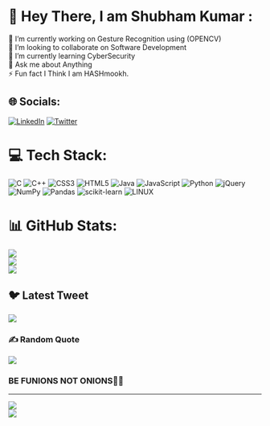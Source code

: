 # 💫 Hey There, I am Shubham Kumar :

🔭 I’m currently working on Gesture Recognition using (OPENCV)<br>👯 I’m looking to collaborate on Software Development <br>🌱 I’m currently learning CyberSecurity <br>💬 Ask me about Anything <br>⚡ Fun fact I  Think I am HASHmookh.


## 🌐 Socials:
[![LinkedIn](https://img.shields.io/badge/LinkedIn-%230077B5.svg?logo=linkedin&logoColor=white)](https://www.linkedin.com/in/shubham-kumar-ins/) [![Twitter](https://img.shields.io/badge/Twitter-%231DA1F2.svg?logo=Twitter&logoColor=white)](https://twitter.com/insshubh) 

# 💻 Tech Stack:

![C](https://img.shields.io/badge/c-%2300599C.svg?style=for-the-badge&logo=c&logoColor=white) ![C++](https://img.shields.io/badge/c++-%2300599C.svg?style=for-the-badge&logo=c%2B%2B&logoColor=white) ![CSS3](https://img.shields.io/badge/css3-%231572B6.svg?style=for-the-badge&logo=css3&logoColor=white) ![HTML5](https://img.shields.io/badge/html5-%23E34F26.svg?style=for-the-badge&logo=html5&logoColor=white) ![Java](https://img.shields.io/badge/java-%23ED8B00.svg?style=for-the-badge&logo=java&logoColor=white) ![JavaScript](https://img.shields.io/badge/javascript-%23323330.svg?style=for-the-badge&logo=javascript&logoColor=%23F7DF1E) ![Python](https://img.shields.io/badge/python-3670A0?style=for-the-badge&logo=python&logoColor=ffdd54) ![jQuery](https://img.shields.io/badge/jquery-%230769AD.svg?style=for-the-badge&logo=jquery&logoColor=white) ![NumPy](https://img.shields.io/badge/numpy-%23013243.svg?style=for-the-badge&logo=numpy&logoColor=white) ![Pandas](https://img.shields.io/badge/pandas-%23150458.svg?style=for-the-badge&logo=pandas&logoColor=white) ![scikit-learn](https://img.shields.io/badge/scikit--learn-%23F7931E.svg?style=for-the-badge&logo=scikit-learn&logoColor=white) ![LINUX](https://img.shields.io/badge/Linux-FCC624?style=for-the-badge&logo=linux&logoColor=black)
# 📊 GitHub Stats:

![](https://github-readme-stats.vercel.app/api?username=insshubh&theme=radical&hide_border=true&include_all_commits=false&count_private=false)<br/>
![](https://github-readme-streak-stats.herokuapp.com/?user=insshubh&theme=radical&hide_border=true)<br/>
![](https://github-readme-stats.vercel.app/api/top-langs/?username=insshubh&theme=radical&hide_border=true&include_all_commits=false&count_private=false&layout=compact)

## 🐦 Latest Tweet
[![](https://gtce.itsvg.in/api?username=insshubh)](https://github.com/VishwaGauravIn/github-twitter-card-embed)

### ✍️ Random  Quote
![](https://quotes-github-readme.vercel.app/api?type=horizontal&theme=radical)

<h3>BE FUNIONS NOT ONIONS🤣😂</h3>

---
  <img src="https://visitcount.itsvg.in/api?id=insshubh&label=Profile%20Views&pretty=false" />
  <br/>
  <img src="https://media.giphy.com/media/hVm2JYyoGy7MGqX4H8/giphy.gif" />
 
  



<!-- Proudly created with GPRM ( https://gprm.itsvg.in ) -->
